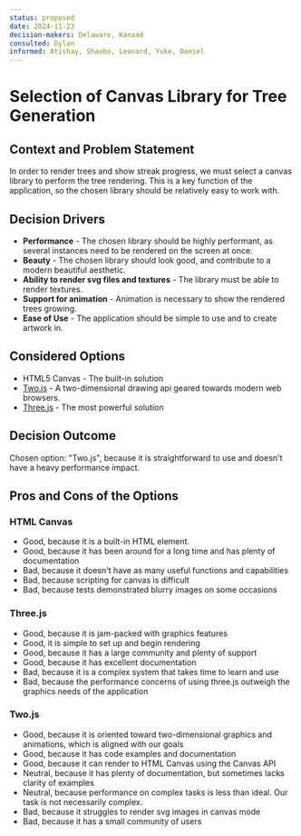 ```yaml
---
status: proposed
date: 2024-11-23
decision-makers: Delaware, Kanaad
consulted: Dylan
informed: Atishay, Shaobo, Leonard, Yuke, Daniel
---
```


# Selection of Canvas Library for Tree Generation

## Context and Problem Statement

In order to render trees and show streak progress, we must select a canvas library to perform the tree rendering.
This is a key function of the application, so the chosen library should be relatively easy to work with.

## Decision Drivers

* **Performance** - The chosen library should be highly performant, as several instances need to be rendered on the screen at once.
* **Beauty** - The chosen library should look good, and contribute to a modern beautiful aesthetic.
* **Ability to render svg files and textures** - The library must be able to render textures.
* **Support for animation** - Animation is necessary to show the rendered trees growing.
* **Ease of Use** - The application should be simple to use and to create artwork in.

## Considered Options

* HTML5 Canvas - The built-in solution
* [Two.js](https://two.js.org/) - A two-dimensional drawing api geared towards modern web browsers.
* [Three.js](https://threejs.org) - The most powerful solution

## Decision Outcome

Chosen option: "Two.js", because it is straightforward to use and doesn't have a heavy performance impact.

## Pros and Cons of the Options

### HTML Canvas
* Good, because it is a built-in HTML element.
* Good, because it has been around for a long time and has plenty of documentation
* Bad, because it doesn't have as many useful functions and capabilities
* Bad, because scripting for canvas is difficult
* Bad, because tests demonstrated blurry images on some occasions

### Three.js
* Good, because it is jam-packed with graphics features
* Good, it is simple to set up and begin rendering
* Good, because it has a large community and plenty of support
* Good, because it has excellent documentation
* Bad, because it is a complex system that takes time to learn and use
* Bad, because the performance concerns of using three.js outweigh the graphics needs of the application

### Two.js
* Good, because it is oriented toward two-dimensional graphics and animations, which is aligned with our goals
* Good, because it has code examples and documentation
* Good, because it can render to HTML Canvas using the Canvas API
* Neutral, because it has plenty of documentation, but sometimes lacks clarity of examples
* Neutral, because performance on complex tasks is less than ideal. Our task is not necessarily complex.
* Bad, because it struggles to render svg images in canvas mode
* Bad, because it has a small community of users